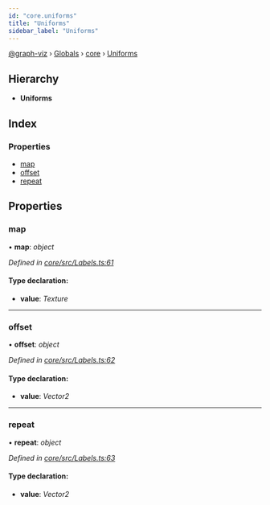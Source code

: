 ```yaml
---
id: "core.uniforms"
title: "Uniforms"
sidebar_label: "Uniforms"
---
```


[@graph-viz](../index.md) › [Globals](../globals.md) › [core](../modules/core.md) › [Uniforms](core.uniforms.md)

## Hierarchy

* **Uniforms**

## Index

### Properties

* [map](core.uniforms.md#map)
* [offset](core.uniforms.md#offset)
* [repeat](core.uniforms.md#repeat)

## Properties

###  map

• **map**: *object*

*Defined in [core/src/Labels.ts:61](https://github.com/uplevel-technology/graph-viz/blob/d488454d/packages/core/src/Labels.ts#L61)*

#### Type declaration:

* **value**: *Texture*

___

###  offset

• **offset**: *object*

*Defined in [core/src/Labels.ts:62](https://github.com/uplevel-technology/graph-viz/blob/d488454d/packages/core/src/Labels.ts#L62)*

#### Type declaration:

* **value**: *Vector2*

___

###  repeat

• **repeat**: *object*

*Defined in [core/src/Labels.ts:63](https://github.com/uplevel-technology/graph-viz/blob/d488454d/packages/core/src/Labels.ts#L63)*

#### Type declaration:

* **value**: *Vector2*
